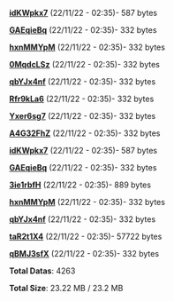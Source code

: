 [**idKWpkx7**](/data/idKWpkx7.txt) (22/11/22 - 02:35)- 587 bytes

[**GAEqieBq**](/data/GAEqieBq.txt) (22/11/22 - 02:35)- 332 bytes

[**hxnMMYpM**](/data/hxnMMYpM.txt) (22/11/22 - 02:35)- 332 bytes

[**0MqdcLSz**](/data/0MqdcLSz.txt) (22/11/22 - 02:35)- 332 bytes

[**qbYJx4nf**](/data/qbYJx4nf.txt) (22/11/22 - 02:35)- 332 bytes

[**Rfr9kLa6**](/data/Rfr9kLa6.txt) (22/11/22 - 02:35)- 332 bytes

[**Yxer6sg7**](/data/Yxer6sg7.txt) (22/11/22 - 02:35)- 332 bytes

[**A4G32FhZ**](/data/A4G32FhZ.txt) (22/11/22 - 02:35)- 332 bytes

[**idKWpkx7**](/data/idKWpkx7.txt) (22/11/22 - 02:35)- 587 bytes

[**GAEqieBq**](/data/GAEqieBq.txt) (22/11/22 - 02:35)- 332 bytes

[**3ie1rbfH**](/data/3ie1rbfH.txt) (22/11/22 - 02:35)- 889 bytes

[**hxnMMYpM**](/data/hxnMMYpM.txt) (22/11/22 - 02:35)- 332 bytes

[**qbYJx4nf**](/data/qbYJx4nf.txt) (22/11/22 - 02:35)- 332 bytes

[**taR2t1X4**](/data/taR2t1X4.txt) (22/11/22 - 02:35)- 57722 bytes

[**qBMJ3sfX**](/data/qBMJ3sfX.txt) (22/11/22 - 02:35)- 332 bytes

**Total Datas**: 4263

**Total Size**: 23.22 MB / 23.2 MB